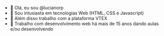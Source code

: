 - 👋 Olá, eu sou @lucianorp 
- 👀 Sou intusiasta em tecnologias Web (HTML, CSS e Javascript) 
- 🌱 Além disso trabalho com a plataforma VTEX
- 👀 Trabalho com desenvolvimento web há mais de 15 anos dando aulas e/ou desenvolvendo

<!---
lucianorp/lucianorp is a ✨ special ✨ repository because its `README.md` (this file) appears on your GitHub profile.
You can click the Preview link to take a look at your changes.
--->
